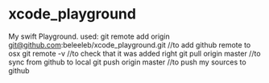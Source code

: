 # xcode_playground
My swift Playground.
used:
git remote add origin git@github.com:beleeleb/xcode_playground.git //to add github remote to osx
git remote -v //to check that it was added right
git pull origin master //to sync from github to local 
git push origin master //to push my sources to github
